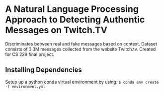 # A Natural Language Processing Approach to Detecting Authentic Messages on Twitch.TV

Discriminates between real and fake messages based on context. Dataset consists of 3.3M messages collected from the website Twitch.tv. Created for CS 229 final project.

## Installing Dependencies
Setup up a python conda virtual environment by using:
`
$ conda env create -f environment.yml
`

